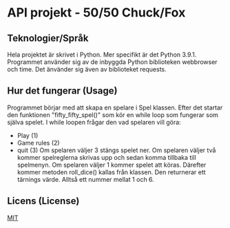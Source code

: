 # API projekt - 50/50 Chuck/Fox

## Teknologier/Språk

Hela projektet är skrivet i Python. Mer specifikt är det Python 3.9.1. 
Programmet använder sig av de inbyggda Python biblioteken webbrowser och time.
Det änvänder sig även av biblioteket requests.

## Hur det fungerar (Usage)

Programmet börjar med att skapa en spelare i Spel klassen. Efter det startar 
den funktionen "fifty_fifty_spel()" som kör en while loop som fungerar som själva spelet. 
I while loopen frågar den vad spelaren vill göra:
- Play (1)
- Game rules (2)
- quit (3)
Om spelaren väljer 3 stängs spelet ner. Om spelaren väljer två kommer spelreglerna skrivas upp
och sedan komma tillbaka till spelmenyn. Om spelaren väljer 1 kommer spelet att köras.
Därefter kommer metoden roll_dice() kallas från klassen. Den returnerar ett tärnings värde. 
Alltså ett nummer mellat 1 och 6. 













## Licens (License)

[MIT](https://choosealicense.com/licenses/mit/)

